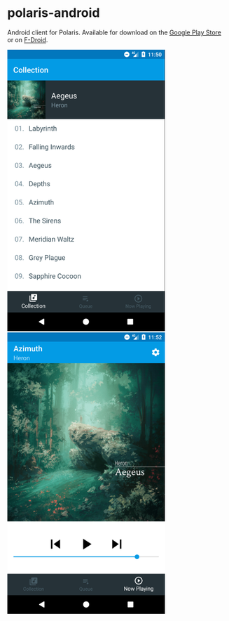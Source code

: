 # polaris-android
Android client for Polaris. Available for download on the [Google Play Store](https://play.google.com/store/apps/details?id=agersant.polaris) or on [F-Droid](https://f-droid.org/packages/agersant.polaris/).

<img width="360" src="res/screenshot_album_view.png?raw=true"/>
<img width="360" src="res/screenshot_player.png?raw=true"/>
